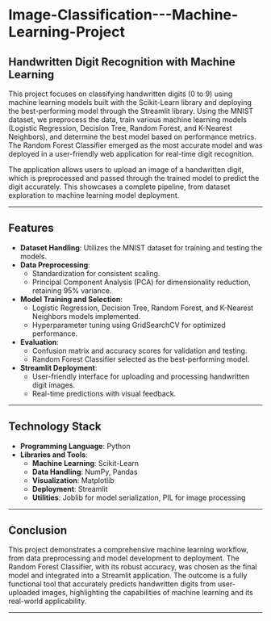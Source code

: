# Image-Classification---Machine-Learning-Project

## Handwritten Digit Recognition with Machine Learning

This project focuses on classifying handwritten digits (0 to 9) using machine learning models built with the Scikit-Learn library and deploying the best-performing model through the Streamlit library. Using the MNIST dataset, we preprocess the data, train various machine learning models (Logistic Regression, Decision Tree, Random Forest, and K-Nearest Neighbors), and determine the best model based on performance metrics. The Random Forest Classifier emerged as the most accurate model and was deployed in a user-friendly web application for real-time digit recognition.

The application allows users to upload an image of a handwritten digit, which is preprocessed and passed through the trained model to predict the digit accurately. This showcases a complete pipeline, from dataset exploration to machine learning model deployment.

---

## Features

- **Dataset Handling**: Utilizes the MNIST dataset for training and testing the models.
- **Data Preprocessing**:
  - Standardization for consistent scaling.
  - Principal Component Analysis (PCA) for dimensionality reduction, retaining 95% variance.
- **Model Training and Selection**:
  - Logistic Regression, Decision Tree, Random Forest, and K-Nearest Neighbors models implemented.
  - Hyperparameter tuning using GridSearchCV for optimized performance.
- **Evaluation**:
  - Confusion matrix and accuracy scores for validation and testing.
  - Random Forest Classifier selected as the best-performing model.
- **Streamlit Deployment**:
  - User-friendly interface for uploading and processing handwritten digit images.
  - Real-time predictions with visual feedback.

---

## Technology Stack

- **Programming Language**: Python
- **Libraries and Tools**:
  - **Machine Learning**: Scikit-Learn
  - **Data Handling**: NumPy, Pandas
  - **Visualization**: Matplotlib
  - **Deployment**: Streamlit
  - **Utilities**: Joblib for model serialization, PIL for image processing

--- 
## Conclusion

This project demonstrates a comprehensive machine learning workflow, from data preprocessing and model development to deployment. The Random Forest Classifier, with its robust accuracy, was chosen as the final model and integrated into a Streamlit application. The outcome is a fully functional tool that accurately predicts handwritten digits from user-uploaded images, highlighting the capabilities of machine learning and its real-world applicability.

---
